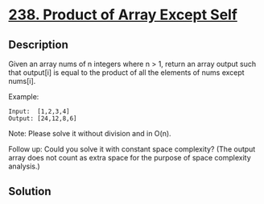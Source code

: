 # [238. Product of Array Except Self](https://leetcode.com/problems/product-of-array-except-self)

## Description

Given an array nums of n integers where n > 1,  return an array output such that output[i] is equal to the product of all the elements of nums except nums[i].

Example:

```
Input:  [1,2,3,4]
Output: [24,12,8,6]
```

Note: Please solve it without division and in O(n).

Follow up:
Could you solve it with constant space complexity? (The output array does not count as extra space for the purpose of space complexity analysis.)

## Solution

